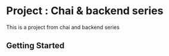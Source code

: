 # Project : Chai & backend series

This is a project from chai and backend series

## Getting Started
